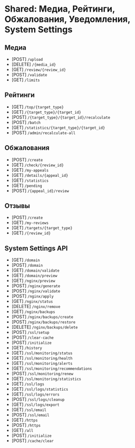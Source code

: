 # Shared: Медиа, Рейтинги, Обжалования, Уведомления, System Settings

## Медиа
- [POST] `/upload`
- [DELETE] `/{media_id}`
- [GET] `/review/{review_id}`
- [POST] `/validate`
- [GET] `/limits`

## Рейтинги
- [GET] `/top/{target_type}`
- [GET] `/{target_type}/{target_id}`
- [POST] `/{target_type}/{target_id}/recalculate`
- [POST] `/batch`
- [GET] `/statistics/{target_type}/{target_id}`
- [POST] `/admin/recalculate-all`

## Обжалования
- [POST] `/create`
- [GET] `/check/{review_id}`
- [GET] `/my-appeals`
- [GET] `/details/{appeal_id}`
- [GET] `/statistics`
- [GET] `/pending`
- [POST] `/{appeal_id}/review`

## Отзывы
- [POST] `/create`
- [GET] `/my-reviews`
- [GET] `/targets/{target_type}`
- [GET] `/{review_id}`

## System Settings API
- [GET] `/domain`
- [POST] `/domain`
- [GET] `/domain/validate`
- [GET] `/domain/preview`
- [GET] `/nginx/preview`
- [POST] `/nginx/generate`
- [POST] `/nginx/validate`
- [POST] `/nginx/apply`
- [GET] `/nginx/status`
- [DELETE] `/nginx/remove`
- [GET] `/nginx/backups`
- [POST] `/nginx/backups/create`
- [POST] `/nginx/backups/restore`
- [DELETE] `/nginx/backups/delete`
- [POST] `/ssl/setup`
- [POST] `/clear-cache`
- [POST] `/initialize`
- [GET] `/history`
- [GET] `/ssl/monitoring/status`
- [GET] `/ssl/monitoring/health`
- [GET] `/ssl/monitoring/alerts`
- [GET] `/ssl/monitoring/recommendations`
- [POST] `/ssl/monitoring/renew`
- [GET] `/ssl/monitoring/statistics`
- [GET] `/ssl/logs`
- [GET] `/ssl/logs/statistics`
- [GET] `/ssl/logs/errors`
- [POST] `/ssl/logs/cleanup`
- [GET] `/ssl/logs/export`
- [GET] `/ssl/email`
- [POST] `/ssl/email`
- [GET] `/https`
- [POST] `/https`
- [GET] `/all`
- [POST] `/initialize`
- [POST] `/cache/clear`
